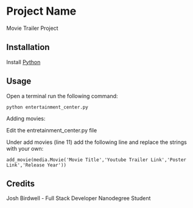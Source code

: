 # Project Name

Movie Trailer Project

## Installation

Install [Python](https://www.python.org/)

## Usage

Open a terminal run the following command:

    python entertainment_center.py
    
Adding movies:

Edit the entretainment_center.py file

Under add movies (line 11) add the following line and replace the strings with your own:
    
    add_movie(media.Movie('Movie Title','Youtube Trailer Link','Poster Link','Release Year'))

## Credits

Josh Birdwell - Full Stack Developer Nanodegree Student
